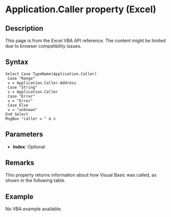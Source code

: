# Application.Caller property (Excel)

## Description
This page is from the Excel VBA API reference. The content might be limited due to browser compatibility issues.

## Syntax
```vba
Select Case TypeName(Application.Caller) 
 Case "Range" 
 v = Application.Caller.Address 
 Case "String" 
 v = Application.Caller 
 Case "Error" 
 v = "Error" 
 Case Else 
 v = "unknown" 
End Select 
MsgBox "caller = " & v
```

## Parameters
- **Index**: Optional

## Remarks
This property returns information about how Visual Basic was called, as shown in the following table.

## Example
No VBA example available.
